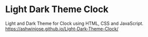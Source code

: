 # Light Dark Theme Clock
Light and Dark Theme for Clock using HTML, CSS and JavaScript.
https://ashwinjose.github.io/Light-Dark-Theme-Clock/
